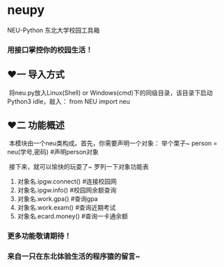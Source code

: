 # neupy
NEU-Python 东北大学校园工具箱

### 用接口掌控你的校园生活！

## ❤一 导入方式
&nbsp;将neu.py放入Linux(Shell) or Windows(cmd)下的同级目录，该目录下启动Python3 idle，敲入：
from NEU import neu

## ❤二 功能概述
&nbsp;本模块由一个neu类构成。首先，你需要声明一个对象：
举个栗子~
person = neu(学号,密码)  #声明person对象

&nbsp;接下来，就可以愉快的玩耍了~ 罗列一下对象功能表
1. 对象名.ipgw.connect()  #连接校园网
2. 对象名.ipgw.info()  #校园网余额查询
3. 对象名.work.gpa()  #查询gpa
4. 对象名.work.exam()  #查询近期考试
5. 对象名.ecard.money()  #查询一卡通余额

### 更多功能敬请期待！
### 来自一只在东北体验生活的程序猿的留言~
